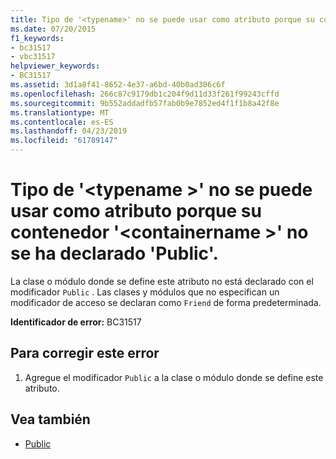 ```yaml
---
title: Tipo de '<typename>' no se puede usar como atributo porque su contenedor '<containername>' no se ha declarado 'Public'.
ms.date: 07/20/2015
f1_keywords:
- bc31517
- vbc31517
helpviewer_keywords:
- BC31517
ms.assetid: 3d1a8f41-8652-4e37-a6bd-40b0ad306c6f
ms.openlocfilehash: 266c87c9179db1c204f9d11d33f261f99243cffd
ms.sourcegitcommit: 9b552addadfb57fab0b9e7852ed4f1f1b8a42f8e
ms.translationtype: MT
ms.contentlocale: es-ES
ms.lasthandoff: 04/23/2019
ms.locfileid: "61789147"
---
```

# <a name="type-typename-cannot-be-used-as-an-attribute-because-its-container-containername-is-not-declared-public"></a>Tipo de '\<typename >' no se puede usar como atributo porque su contenedor '\<containername >' no se ha declarado 'Public'.
La clase o módulo donde se define este atributo no está declarado con el modificador `Public` . Las clases y módulos que no especifican un modificador de acceso se declaran como `Friend` de forma predeterminada.  
  
 **Identificador de error:** BC31517  
  
## <a name="to-correct-this-error"></a>Para corregir este error  
  
1. Agregue el modificador `Public` a la clase o módulo donde se define este atributo.  
  
## <a name="see-also"></a>Vea también

- [Public](../../visual-basic/language-reference/modifiers/public.md)
